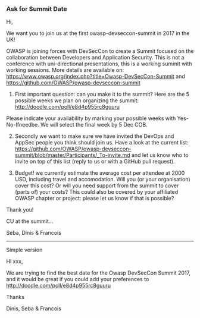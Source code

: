 ### Ask for Summit Date

Hi,

We want you to join us at the first owasp-devseccon-summit in 2017 in the UK!

OWASP is joining forces with DevSecCon to create a Summit focused on the collaboration between Developers and Application Security. This is not a conference with uni-directional presentations, this is a working summit with working sessions. More details are available on:
https://www.owasp.org/index.php?title=Owasp-DevSecCon-Summit
and https://github.com/OWASP/owasp-devseccon-summit

1) First important question: can you make it to the summit?
Here are the 5 possible weeks we plan on organizing the summit:
http://doodle.com/poll/e8d4p955rc8guuru

Please indicate your availability by marking your possible weeks with Yes-No-Ifneedbe.
We will select the final week by 5 Dec COB.

2) Secondly we want to make sure we have invited the DevOps and AppSec people you think should join us.
Have a look at the current list:
https://github.com/OWASP/owasp-devseccon-summit/blob/master/Participants/_To-invite.md
and let us know who to invite on top of this list (reply to us or with a GitHub pull request).

3) Budget! we currently estimate the average cost per attendee at 2000 USD, including travel and accomodation.
Will you (or your organisation) cover this cost? Or will you need support from the summit to cover (parts of) your costs?
This could also be covered by your affiliated OWASP chapter or project: please let us know if that is possible?

Thank you!

CU at the summit...

Seba, Dinis & Francois



-----
Simple version

Hi xxx,

We are trying to find the best date for the Owasp DevSecCon Summit 2017, and it would be great if you could add your preferences to http://doodle.com/poll/e8d4p955rc8guuru

Thanks

Dinis, Seba & Francois

